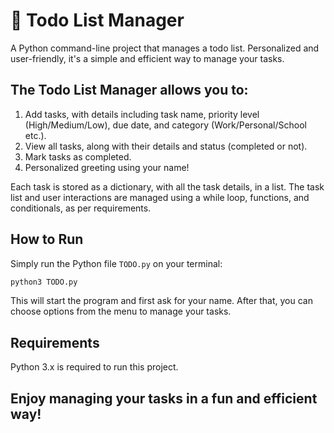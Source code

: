 # 📝 Todo List Manager

A Python command-line project that manages a todo list. Personalized and user-friendly, it's a simple and efficient way to manage your tasks.

## The Todo List Manager allows you to:

1. Add tasks, with details including task name, priority level (High/Medium/Low), due date, and category (Work/Personal/School etc.).
2. View all tasks, along with their details and status (completed or not).
3. Mark tasks as completed.
4. Personalized greeting using your name!

Each task is stored as a dictionary, with all the task details, in a list. The task list and user interactions are managed using a while loop, functions, and conditionals, as per requirements.

## How to Run

Simply run the Python file `TODO.py` on your terminal:

```bash
python3 TODO.py
```

This will start the program and first ask for your name. After that, you can choose options from the menu to manage your tasks.

## Requirements

Python 3.x is required to run this project.

## Enjoy managing your tasks in a fun and efficient way!
